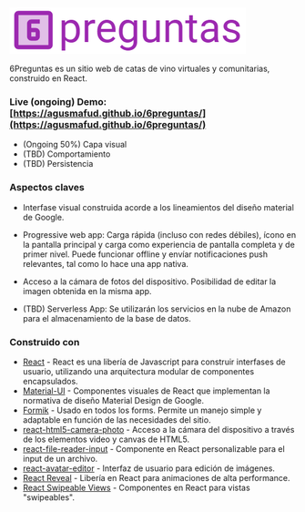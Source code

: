 ![6preguntas](6preguntas.png?raw=true "6preguntas")

6Preguntas es un sitio web de catas de vino virtuales y comunitarias, construido en React.

### Live (ongoing) Demo: [https://agusmafud.github.io/6preguntas/](https://agusmafud.github.io/6preguntas/)
* (Ongoing 50%) Capa visual
* (TBD) Comportamiento
* (TBD) Persistencia

### Aspectos claves

* Interfase visual construida acorde a los lineamientos del diseño material de Google.

* Progressive web app: Carga rápida (incluso con redes débiles), ícono en la pantalla principal y carga como experiencia de pantalla completa y de primer nivel. Puede funcionar offline y envíar notificaciones push relevantes, tal como lo hace una app nativa.

* Acceso a la cámara de fotos del dispositivo. Posibilidad de editar la imagen obtenida en la misma app.

* (TBD) Serverless App: Se utilizarán los servicios en la nube de Amazon para el almacenamiento de la base de datos.

### Construido con

* [React](https://reactjs.org/) - React es una libería de Javascript para construir interfases de usuario, utilizando una arquitectura modular de componentes encapsulados.
* [Material-UI](https://material-ui.com/) - Componentes visuales de React que implementan la normativa de diseño Material Design de Google.
* [Formik](https://jaredpalmer.com/formik/) - Usado en todos los forms. Permite un manejo simple y adaptable en función de las necesidades del sitio.
* [react-html5-camera-photo](https://www.npmjs.com/package/react-html5-camera-photo/) - Acceso a la cámara del dispositivo a través de los elementos video y canvas de HTML5.
* [react-file-reader-input](https://github.com/ngokevin/react-file-reader-input/) - Componente en React personalizable para el input de un archivo.
* [react-avatar-editor](https://github.com/mosch/react-avatar-editor/) - Interfaz de usuario para edición de imágenes.
* [React Reveal](https://www.react-reveal.com/) - Libería en React para animaciones de alta performance.
* [React Swipeable Views](https://react-swipeable-views.com/) - Componentes en React para vistas "swipeables".
